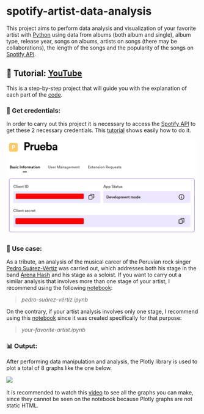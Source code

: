 # spotify-artist-data-analysis


This project aims to perform data analysis and visualization of your favorite artist with [Python](https://www.python.org/) using data from albums (both album and single), album type, release year, songs on albums, artists on songs (there may be collaborations), the length of the songs and the popularity of the songs on [Spotify API](https://developer.spotify.com/).

## 🎥 Tutorial: [YouTube](https://youtu.be/AUzmhBq0Mc0)

This is a step-by-step project that will guide you with the explanation of each part of the [code](https://github.com/Sandreke/spotify-artist-data-analysis/blob/main/pedro-su%C3%A1rez-v%C3%A9rtiz.ipynb).

### 🔑 Get credentials: 

In order to carry out this project it is necessary to access the [Spotify API](https://developer.spotify.com/) to get these 2 necessary credentials. This [tutorial](https://youtu.be/j4J7B1C3G0U) shows easily how to do it. 

<img src="https://raw.githubusercontent.com/Sandreke/spotify-artist-data-analysis/main/Resources/Spotify_Credentials.png" width="500">

### 🔎 Use case: 

As a tribute, an analysis of the musical career of the Peruvian rock singer [Pedro Suárez-Vértiz](https://es.wikipedia.org/wiki/Pedro_Su%C3%A1rez-V%C3%A9rtiz) was carried out, which addresses both his stage in the band [Arena Hash](https://es.wikipedia.org/wiki/Arena_Hash) and his stage as a soloist. If you want to carry out a similar analysis that involves more than one stage of your artist, I recommend using the following [notebook](https://github.com/Sandreke/spotify-artist-data-analysis/blob/main/pedro-su%C3%A1rez-v%C3%A9rtiz.ipynb):

> *pedro-suárez-vértiz.ipynb*

On the contrary, if your artist analysis involves only one stage, I recommend using this [notebook](https://github.com/Sandreke/spotify-artist-data-analysis/blob/main/your-favorite-artist.ipynb) since it was created specifically for that purpose:

> *your-favorite-artist.ipynb*

### 📊 Output: 

After performing data manipulation and analysis, the Plotly library is used to plot a total of 8 graphs like the one below.

<img src="https://raw.githubusercontent.com/Sandreke/random-things/main/YT%20(30).png?token=GHSAT0AAAAAACMNFSCXZS44BUZFLAOHVDEUZOAIFLA" width="500">

It is recommended to watch this [video](https://youtu.be/AUzmhBq0Mc0) to see all the graphs you can make, since they cannot be seen on the notebook because Plotly graphs are not static HTML.
